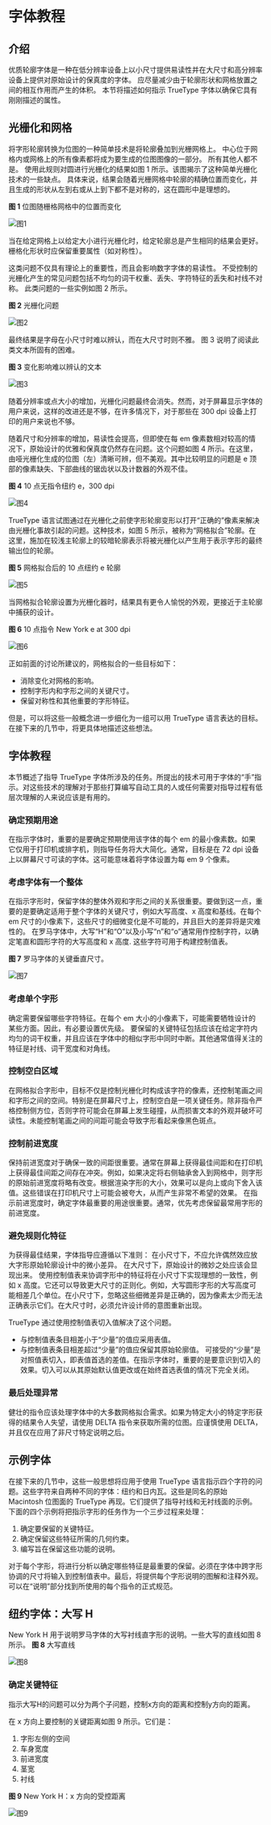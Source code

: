 # 字体教程

## 介绍

优质轮廓字体是一种在低分辨率设备上以小尺寸提供易读性并在大尺寸和高分辨率设备上提供对原始设计的保真度的字体。 应尽量减少由于轮廓形状和网格放置之间的相互作用而产生的体积。 本节将描述如何指示 TrueType 字体以确保它具有刚刚描述的属性。


## 光栅化和网格

将字形轮廓转换为位图的一种简单技术是将轮廓叠加到光栅网格上。 中心位于网格内或网格上的所有像素都将成为要生成的位图图像的一部分。 所有其他人都不是。
使用此规则对圆进行光栅化的结果如图 1 所示。该图揭示了这种简单光栅化技术的一些缺点。 具体来说，结果会随着光栅网格中轮廓的精确位置而变化，并且生成的形状从左到右或从上到下都不是对称的，这在圆形中是理想的。

**图 1** 位图随栅格网格中的位置而变化

![图1](./images/fig3-1.gif)

当在给定网格上以给定大小进行光栅化时，给定轮廓总是产生相同的结果会更好。 栅格化形状时应保留重要属性（如对称性）。

这类问题不仅具有理论上的重要性，而且会影响数字字体的易读性。 不受控制的光栅化产生的常见问题包括不均匀的词干权重、丢失、字符特征的丢失和衬线不对称。 此类问题的一些实例如图 2 所示。

**图 2** 光栅化问题

![图2](./images/fig3-2-2.gif)

最终结果是字母在小尺寸时难以辨认，而在大尺寸时则不雅。 图 3 说明了阅读此类文本所固有的困难。

**图 3** 变化影响难以辨认的文本

![图3](./images/IF2.gif)

随着分辨率或点大小的增加，光栅化问题最终会消失。然而，对于屏幕显示字体的用户来说，这样的改进还是不够，在许多情况下，对于那些在 300 dpi 设备上打印的用户来说也不够。

随着尺寸和分辨率的增加，易读性会提高，但即使在每 em 像素数相对较高的情况下，原始设计的优雅和保真度仍然存在问题。这个问题如图 4 所示。在这里，由哑光栅化生成的位图（左）清晰可辨，但不美观。其中比较明显的问题是 e 顶部的像素缺失、下部曲线的锯齿状以及计数器的外观不佳。

**图 4** 10 点无指令纽约 e，300 dpi

![图4](./images/IF3.gif)

TrueType 语言试图通过在光栅化之前使字形轮廓变形以打开“正确的”像素来解决由光栅化事故引起的问题。这种技术，如图 5 所示，被称为“网格拟合”轮廓。在这里，施加在较浅主轮廓上的较暗轮廓表示将被光栅化以产生用于表示字形的最终输出位的轮廓。

**图 5** 网格拟合后的 10 点纽约 e 轮廓

![图5](./images/IF4.gif)

当网格拟合轮廓设置为光栅化器时，结果具有更令人愉悦的外观，更接近于主轮廓中捕获的设计。

**图 6** 10 点指令 New York e at 300 dpi

![图6](./images/IF5.gif)

正如前面的讨论所建议的，网格拟合的一些目标如下：

* 消除变化对网格的影响。
* 控制字形内和字形之间的关键尺寸。
* 保留对称性和其他重要的字形特征。

但是，可以将这些一般概念进一步细化为一组可以用 TrueType 语言表达的目标。在接下来的几节中，将更具体地描述这些想法。

## 字体教程

本节概述了指导 TrueType 字体所涉及的任务。所提出的技术可用于字体的“手”指示。对这些技术的理解对于那些打算编写自动工具的人或任何需要对指导过程有低层次理解的人来说应该是有用的。

### 确定预期用途

在指示字体时，重要的是要确定预期使用该字体的每个 em 的最小像素数。如果它仅用于打印机或排字机，则指导任务将大大简化。通常，目标是在 72 dpi 设备上以屏幕尺寸可读的字体。这可能意味着将字体设置为每 em 9 个像素。

### 考虑字体有一个整体

在指示字形时，保留字体的整体外观和字形之间的关系很重要。要做到这一点，重要的是要确定适用于整个字体的关键尺寸，例如大写高度、x 高度和基线。在每个 em 尺寸的小像素下，这些尺寸的细微变化是不可能的，并且巨大的差异将是灾难性的。
在罗马字体中，大写“H”和“O”以及小写“n”和“o”通常用作控制字符，以确定笔直和圆形字符的大写高度和 x 高度. 这些字符可用于构建控制值表。

**图 7** 罗马字体的关键垂直尺寸。

![图7](./images/fig3-7.gif)

### 考虑单个字形
确定需要保留哪些字符特征。在每个 em 大小的小像素下，可能需要牺牲设计的某些方面。因此，有必要设置优先级。
要保留的关键特征包括应该在给定字符内均匀的词干权重，并且应该在字体中的相似字形中同时中断。其他通常值得关注的特征是衬线、词干宽度和对角线。

### 控制空白区域
在网格拟合字形中，目标不仅是控制光栅化时构成该字符的像素，还控制笔画之间和字形之间的空间。特别是在屏幕尺寸上，控制空白是一项关键任务。除非指令严格控制侧方位，否则字符可能会在屏幕上发生碰撞，从而损害文本的外观并破坏可读性。未能控制笔画之间的间距可能会导致字形看起来像黑色斑点。

### 控制前进宽度
保持前进宽度对于确保一致的间距很重要。通常在屏幕上获得最佳间距和在打印机上获得最佳间距之间存在冲突。例如，如果决定将右侧轴承舍入到网格中，则字形的原始前进宽度将略有改变。根据渲染字形的大小，效果可以是向上或向下舍入该值。这些错误在打印机尺寸上可能会被夸大，从而产生非常不希望的效果。
在指示前进宽度时，确定字体最重要的用途很重要。通常，优先考虑保留最常用字形的前进宽度。

### 避免规则化特征
为获得最佳结果，字体指导应遵循以下准则：
在小尺寸下，不应允许偶然效应放大字形原始轮廓设计中的微小差异。
在大尺寸下，原始设计的微妙之处应该会显现出来。
使用控制值表来协调字形中的特征将在小尺寸下实现理想的一致性，例如 x 高度。它还可以导致更大尺寸的正则化。例如，大写圆形字形的大写高度可能相差几个单位。在小尺寸下，忽略这些细微差异是正确的，因为像素太少而无法正确表示它们。在大尺寸时，必须允许设计师的意图重新出现。

TrueType 通过使用控制值表切入值解决了这个问题。

* 与控制值表条目相差小于“少量”的值应采用表值。
* 与控制值表条目相差超过“少量”的值应保留其原始轮廓值。
可接受的“少量”是对照值表切入，即表值首选的差值。在指示字体时，重要的是要意识到切入的效果。切入可以从其原始默认值更改或在始终首选表值的情况下完全关闭。

### 最后处理异常
健壮的指令应该处理字体中的大多数网格拟合需求。如果为特定大小的特定字形获得的结果令人失望，请使用 DELTA 指令来获取所需的位图。应谨慎使用 DELTA，并且仅在应用了非尺寸特定说明之后。

## 示例字体
在接下来的几节中，这些一般思想将应用于使用 TrueType 语言指示四个字符的问题。这些字符来自两种不同的字体：纽约和日内瓦。这些是同名的原始 Macintosh 位图面的 TrueType 再现。它们提供了指导衬线和无衬线面的示例。
下面的四个示例将把指示字形的任务作为一个三步过程来处理：

1. 确定要保留的关键特征。
2. 确定保留这些特征所需的几何约束。
3. 编写旨在保留这些功能的说明。

对于每个字形，将进行分析以确定哪些特征是最重要的保留。必须在字体中跨字形协调的尺寸将输入到控制值表中。最后，将提供每个字形说明的图解和注释外观。可以在“说明”部分找到所使用的每个指令的正式规范。

## 纽约字体：大写 H

New York H 用于说明罗马字体的大写衬线直字形的说明。一些大写的直线如图 8 所示。
**图 8** 大写直线

![图8](./images/fig3-8.gif)

### 确定关键特征

指示大写H的问题可以分为两个子问题，控制x方向的距离和控制y方向的距离。

在 x 方向上要控制的关键距离如图 9 所示。它们是：

1. 字形左侧的空间
2. 车身宽度
3. 前进宽度
4. 茎宽
5. 衬线

**图 9** New York H：x 方向的受控距离

![图9](./images/fig3-9.gif)

